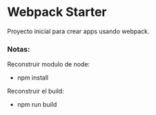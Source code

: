 # Webpack Starter

Proyecto inicial para crear apps usando webpack.

### Notas:

Reconstruir modulo de node:

- npm install

Reconstruir el build:

- npm run build